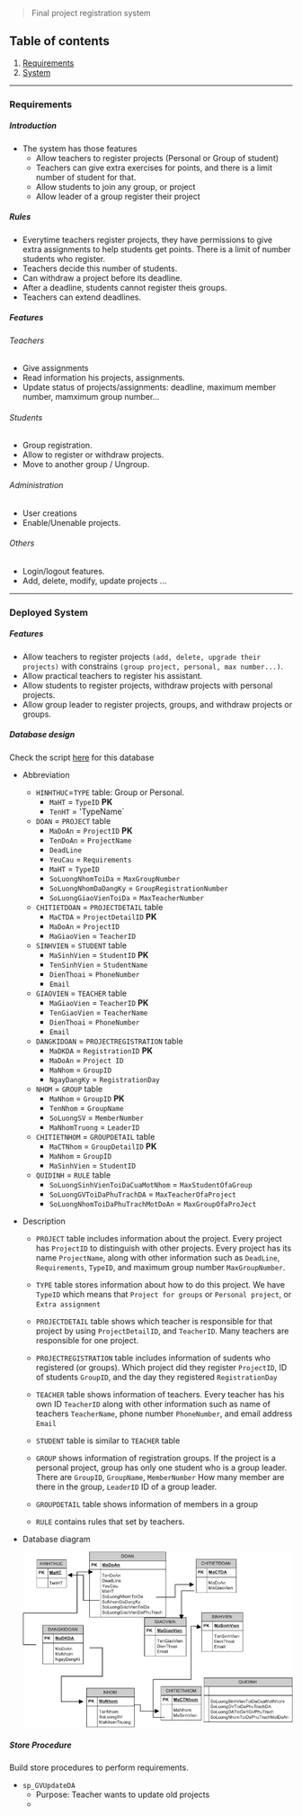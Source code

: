 >Final project registration system


## Table of contents
1. [Requirements](#requirements)
2. [System](#system)


---

### Requirements
##### Introduction
* The system has those features
	* Allow teachers to register projects (Personal or Group of student)
	* Teachers can give extra exercises for points, and there is a limit number of student for that.
	* Allow students to join any group, or project
	* Allow leader of a group register their project

##### Rules

* Everytime teachers register projects, they have permissions to give extra assignments to help students get points. There is a limit of number students who register.
* Teachers decide this number of students.
* Can withdraw a project before its deadline.
* After a deadline, students cannot register theis groups.
* Teachers can extend deadlines.

##### Features

###### Teachers
* Give assignments
* Read information his projects, assignments.
* Update status of projects/assignments: deadline, maximum member number, mamximum group number...

###### Students
* Group registration.
* Allow to register or withdraw projects.
* Move to another group / Ungroup.

###### Administration
* User creations
* Enable/Unenable projects.

###### Others
* Login/logout features.
* Add, delete, modify, update projects
...

---

### Deployed System

##### Features 

* Allow teachers to register projects `(add, delete, upgrade their projects)` with constrains `(group project, personal, max number...)`.
* Allow practical teachers to register his assistant.
* Allow students to register projects, withdraw projects with personal projects.
* Allow group leader to register projects, groups, and withdraw projects or groups.

##### Database design

Check the script [here](src/dbscript.sql) for this database 

* Abbreviation
	* `HINHTHUC`=`TYPE` table: Group or Personal.
		* `MaHT` = `TypeID` **PK**
		* `TenHT` = 'TypeName`
	* `DOAN` = `PROJECT` table
		* `MaDoAn` = `ProjectID` **PK**
		* `TenDoAn` = `ProjectName`
		* `DeadLine`
		* `YeuCau` = `Requirements`
		* `MaHT` = `TypeID`
		* `SoLuongNhomToiDa` = `MaxGroupNumber`
		* `SoLuongNhomDaDangKy` = `GroupRegistrationNumber`
		* `SoLuongGiaoVienToiDa` = `MaxTeacherNumber`
	* `CHITIETDOAN` = `PROJECTDETAIL` table
		* `MaCTDA` = `ProjectDetailID` **PK**
		* `MaDoAn` = `ProjectID`
		* `MaGiaoVien` = `TeacherID`
	* `SINHVIEN` = `STUDENT` table
		* `MaSinhVien` = `StudentID` **PK**
		* `TenSinhVien` = `StudentName`
		* `DienThoai` = `PhoneNumber`
		* `Email`
	* `GIAOVIEN` = `TEACHER` table
		* `MaGiaoVien` = `TeacherID` **PK**
		* `TenGiaoVien` = `TeacherName` 
		* `DienThoai` = `PhoneNumber`
		* `Email`
	* `DANGKIDOAN` = `PROJECTREGISTRATION` table
		* `MaDKDA` = `RegistrationID` **PK**
		* `MaDoAn` = `Project ID`
		* `MaNhom` = `GroupID`
		* `NgayDangKy` = `RegistrationDay`
	* `NHOM` = `GROUP` table
		* `MaNhom` = `GroupID` **PK**
		* `TenNhom` = `GroupName`
		* `SoLuongSV` = `MemberNumber`
		* `MaNhomTruong` = `LeaderID`
	* `CHITIETNHOM` = `GROUPDETAIL` table
		* `MaCTNhom` = `GroupDetailID` **PK**
		* `MaNhom` = `GroupID`
		* `MaSinhVien` = `StudentID`
	* `QUIDINH` = `RULE` table
		* `SoLuongSinhVienToiDaCuaMotNhom` = `MaxStudentOfaGroup`
		* `SoLuongGVToiDaPhuTrachDA` = `MaxTeacherOfaProject`
		* `SoLuongNhomToiDaPhuTrachMotDoAn` = `MaxGroupOfaProJect`

* Description
	* `PROJECT` table includes information about the project. Every project has `ProjectID` to distinguish with other projects. Every project has its name `ProjectName`, along with other information such as `DeadLine`, `Requirements`, `TypeID`, and maximum group number `MaxGroupNumber`.

	* `TYPE` table stores information about how to do this project. We have 
`TypeID` which means that `Project for groups` or `Personal project`, or `Extra assignment`

	* `PROJECTDETAIL` table shows which teacher is responsible for that project by using `ProjectDetailID`, and `TeacherID`. Many teachers are responsible for one project.

	* `PROJECTREGISTRATION` table includes information of sudents who registered (or groups). Which project did they register `ProjectID`, ID of students `GroupID`, and the day they registered `RegistrationDay`

	* `TEACHER` table shows information of teachers. Every teacher has his own ID `TeacherID` along with other information such as name of teachers `TeacherName`, phone number `PhoneNumber`, and email address `Email`

	* `STUDENT` table is similar to `TEACHER` table

	* `GROUP` shows information of registration groups. If the project is a personal project, group has only one student who is a group leader. There are `GroupID`, `GroupName`, `MemberNumber` How many member are there in the group, `LeaderID` ID of a group leader.

	* `GROUPDETAIL` table shows information of members in a group

	* `RULE` contains rules that set by teachers.


* Database diagram

	![DB design](../images/dbdesign.jpg "DB design")

##### Store Procedure

Build store procedures to perform requirements.

* `sp_GVUpdateDA`
	* Purpose: Teacher wants to update old projects
	* 



